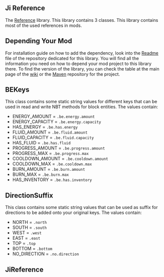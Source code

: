 ## Ji Reference

The [Reference](https://github.com/drkhodakarami/JiReference) library. This library contains 3 classes. This library contains most of the used references in mods.

## Depending Your Mod

For installation guide on how to add the dependency, look into the [Readme](https://github.com/drkhodakarami/JiReference) file of the repository dedicated for this library. You will find all the information you need on how to depend your mod project to this library there. To find the version of the library, you can check the table at the main page of the [wiki](https://drkhodakarami.github.io/) or the [Maven](https://repo.repsy.io/mvn/jiraiyah/jilibs/jiraiyah/reference/) repository for the project.

## BEKeys

This class contains some static string values for different keys that can be used in read and write NBT methods for block entities. The values contain:
- ENERGY_AMOUNT = `.be.energy.amount`
- ENERGY_CAPACITY = `.be.energy.capacity`
- HAS_ENERGY = `.be.has.energy`
- FLUID_AMOUNT = `.be.fluid.amount`
- FLUID_CAPACITY = `.be.fluid.capacity`
- HAS_FLUID = `.be.has.fluid`
- PROGRESS_AMOUNT = `.be.progress.amount`
- PROGRESS_MAX = `.be.progress.max`
- COOLDOWN_AMOUNT = `.be.cooldown.amount`
- COOLDOWN_MAX = `.be.cooldown.max`
- BURN_AMOUNT = `.be.burn.amount`
- BURN_MAX = `.be.burn.max`
- HAS_INVENTORY = `.be.has.inventory`

## DirectionSuffix

This class contains some static string values that can be used as suffix for directions to be added onto your original keys. The values contain:
- NORTH = `.north`
- SOUTH = `.south`
- WEST = `.west`
- EAST = `.east`
- TOP = `.top`
- BOTTOM = `.bottom`
- NO_DIRECTION = `.no.direction`

## JiReference
